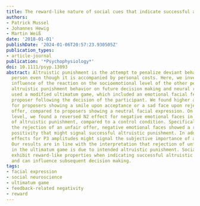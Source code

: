 ```yaml
---
title: The reward-like nature of social cues that indicate successful altruistic punishment
authors:
- Patrick Mussel
- Johannes Hewig
- Martin Weiß
date: '2018-01-01'
publishDate: '2024-01-06T20:57:23.930505Z'
publication_types:
- article-journal
publication: '*Psychophysiology*'
doi: 10.1111/psyp.13093
abstract: Altruistic punishment is the attempt to penalize deviant behavior of another
  person even though it is accompanied by personal costs. Here, we investigated the
  influence of the reaction on the socioemotional level of the other person following
  altruistic punishment behavior on future decision making and neural responses. We
  used a modified ultimatum game, which included an emotional facial feedback of the
  proposer following the decision of the participant. We found higher acceptance rates
  for proposers showing a smile upon acceptance or a sad face upon rejection of an
  offer, compared to proposers showing a neutral facial expression. On the neural
  level, we found a reversed N2 effect for negative emotional faces in the context
  of altruistic punishment, compared to a control condition. Specifically, when following
  the rejection of an unfair offer, negative emotional faces showed a reward-like
  positivity that might signal successful altruistic punishment. In addition, differential
  effects for P3 amplitudes might signal the subjective importance of a desired outcome.
  Our results are in line with the interpretation that rejection of unfair offers
  in the ultimatum game is due to intended altruistic punishment. Social cues may
  exhibit reward-like properties when indicating successful altruistic punishment
  and can influence subsequent decision making.
tags:
- facial expression
- social neuroscience
- ultimatum game
- feedback-related negativity
- reward
---
```

